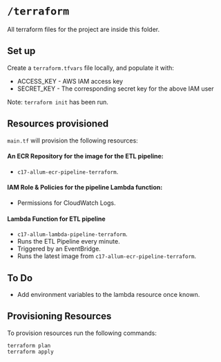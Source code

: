 # `/terraform`

All terraform files for the project are inside this folder.

## Set up

Create a `terraform.tfvars` file locally, and populate it with:

- ACCESS_KEY - AWS IAM access key
- SECRET_KEY - The corresponding secret key for the above IAM user

Note: `terraform init` has been run.

## Resources provisioned

`main.tf` will provision the following resources:

#### An ECR Repository for the image for the ETL pipeline: 
- `c17-allum-ecr-pipeline-terraform`.

#### IAM Role & Policies for the pipeline Lambda function:
- Permissions for CloudWatch Logs.

#### Lambda Function for ETL pipeline
- `c17-allum-lambda-pipeline-terraform`.
- Runs the ETL Pipeline every minute.
- Triggered by an EventBridge.
- Runs the latest image from `c17-allum-ecr-pipeline-terraform`.

## To Do

- Add environment variables to the lambda resource once known.

## Provisioning Resources

To provision resources run the following commands:

`terraform plan`  
`terraform apply`